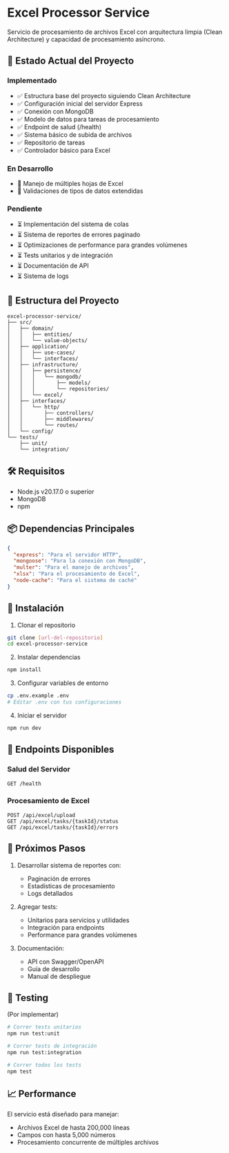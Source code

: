 # Excel Processor Service

Servicio de procesamiento de archivos Excel con arquitectura limpia (Clean Architecture) y capacidad de procesamiento asíncrono.

## 🚀 Estado Actual del Proyecto

### Implementado

- ✅ Estructura base del proyecto siguiendo Clean Architecture
- ✅ Configuración inicial del servidor Express
- ✅ Conexión con MongoDB
- ✅ Modelo de datos para tareas de procesamiento
- ✅ Endpoint de salud (/health)
- ✅ Sistema básico de subida de archivos
- ✅ Repositorio de tareas
- ✅ Controlador básico para Excel

### En Desarrollo

- 🔄 Manejo de múltiples hojas de Excel
- 🔄 Validaciones de tipos de datos extendidas

### Pendiente

- ⏳ Implementación del sistema de colas
- ⏳ Sistema de reportes de errores paginado
- ⏳ Optimizaciones de performance para grandes volúmenes
- ⏳ Tests unitarios y de integración
- ⏳ Documentación de API
- ⏳ Sistema de logs

## 📁 Estructura del Proyecto

```
excel-processor-service/
├── src/
│   ├── domain/
│   │   ├── entities/
│   │   └── value-objects/
│   ├── application/
│   │   ├── use-cases/
│   │   └── interfaces/
│   ├── infrastructure/
│   │   ├── persistence/
│   │   │   └── mongodb/
│   │   │       ├── models/
│   │   │       └── repositories/
│   │   └── excel/
│   ├── interfaces/
│   │   └── http/
│   │       ├── controllers/
│   │       ├── middlewares/
│   │       └── routes/
│   └── config/
└── tests/
    ├── unit/
    └── integration/
```

## 🛠 Requisitos

- Node.js v20.17.0 o superior
- MongoDB
- npm

## 📦 Dependencias Principales

```json
{
  "express": "Para el servidor HTTP",
  "mongoose": "Para la conexión con MongoDB",
  "multer": "Para el manejo de archivos",
  "xlsx": "Para el procesamiento de Excel",
  "node-cache": "Para el sistema de caché"
}
```

## 🚀 Instalación

1. Clonar el repositorio

```bash
git clone [url-del-repositorio]
cd excel-processor-service
```

2. Instalar dependencias

```bash
npm install
```

3. Configurar variables de entorno

```bash
cp .env.example .env
# Editar .env con tus configuraciones
```

4. Iniciar el servidor

```bash
npm run dev
```

## 📌 Endpoints Disponibles

### Salud del Servidor

```
GET /health
```

### Procesamiento de Excel

```
POST /api/excel/upload
GET /api/excel/tasks/{taskId}/status
GET /api/excel/tasks/{taskId}/errors
```

## 🎯 Próximos Pasos

1. Desarrollar sistema de reportes con:

   - Paginación de errores
   - Estadísticas de procesamiento
   - Logs detallados

2. Agregar tests:

   - Unitarios para servicios y utilidades
   - Integración para endpoints
   - Performance para grandes volúmenes

3. Documentación:
   - API con Swagger/OpenAPI
   - Guía de desarrollo
   - Manual de despliegue

## 🧪 Testing

(Por implementar)

```bash
# Correr tests unitarios
npm run test:unit

# Correr tests de integración
npm run test:integration

# Correr todos los tests
npm test
```

## 📈 Performance

El servicio está diseñado para manejar:

- Archivos Excel de hasta 200,000 líneas
- Campos con hasta 5,000 números
- Procesamiento concurrente de múltiples archivos
